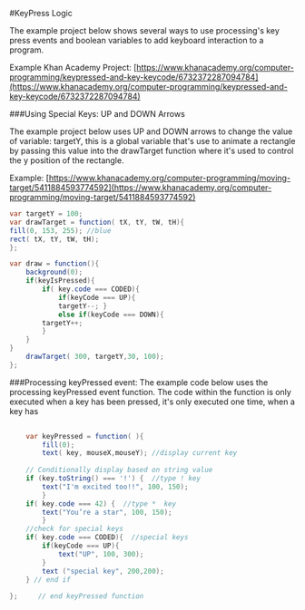 #KeyPress Logic

The example project below shows several ways to use processing's key press events and boolean variables to add keyboard interaction to a program.

Example Khan Academy Project:
[https://www.khanacademy.org/computer-programming/keypressed-and-key-keycode/6732372287094784](https://www.khanacademy.org/computer-programming/keypressed-and-key-keycode/6732372287094784)


###Using Special Keys:  UP and DOWN Arrows

The example project below uses UP and DOWN arrows to change the value of variable: targetY, this is a global variable that's use to animate a rectangle by passing this value into the drawTarget function where it's used to control the y position of the rectangle.

Example: [https://www.khanacademy.org/computer-programming/moving-target/5411884593774592](https://www.khanacademy.org/computer-programming/moving-target/5411884593774592)

```java
var targetY = 100;
var drawTarget = function( tX, tY, tW, tH){
fill(0, 153, 255); //blue
rect( tX, tY, tW, tH);
};

var draw = function(){
    background(0);
    if(keyIsPressed){ 
        if( key.code === CODED){ 
            if(keyCode === UP){ 
            targetY--; } 
            else if(keyCode === DOWN){ 
        targetY++; 
        } 
    } 
}
    drawTarget( 300, targetY,30, 100);
};
```

###Processing keyPressed event:
The example code below uses the processing keyPressed event function.  The code within the function is only executed when a key has been pressed, it's only executed one time, when a key has  

```java
    
    var keyPressed = function( ){
        fill(0);
        text( key, mouseX,mouseY); //display current key
    
    // Conditionally display based on string value
    if (key.toString() === '!') {  //type ! key
        text("I'm excited too!!", 100, 150); 
        }
    if( key.code === 42) {  //type *  key
        text("You’re a star", 100, 150);  
        }
    //check for special keys 
    if( key.code === CODED){  //special keys
        if(keyCode === UP){
            text("UP", 100, 300);      
        }    
        text ("special key", 200,200);
    } // end if
        
};     // end keyPressed function

```

